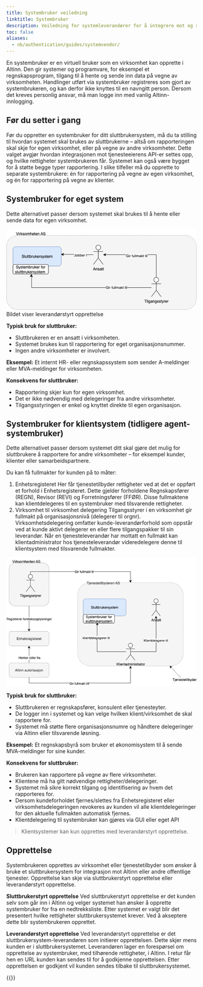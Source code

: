 ```yaml
---
title: Systembruker veiledning
linktitle: Systembruker
description: Veiledning for systemleverandører for å integrere mot og sette opp systembrukere i sitt sluttbrukersystem.
toc: false
aliases:
  - nb/authentication/guides/systemvendor/
---
```


En systembruker er en virtuell bruker som en virksomhet kan opprette i Altinn. Den gir systemer og programvare, for eksempel et regnskapsprogram, tilgang til å hente og sende inn data på vegne av virksomheten. Handlinger utført via systembruker registreres som gjort av systembrukeren, og kan derfor ikke knyttes til en navngitt person. Dersom det kreves personlig ansvar, må man logge inn med vanlig Altinn-innlogging.

## Før du setter i gang

Før du oppretter en systembruker for ditt sluttbrukersystem, må du ta stilling til hvordan systemet skal brukes av sluttbrukerne – altså om rapporteringen skal skje for egen virksomhet, eller på vegne av andre virksomheter. Dette valget avgjør hvordan integrasjonen mot tjenesteeierens API-er settes opp, og hvilke rettigheter systembrukeren får. Systemet kan også være bygget for å støtte begge typer rapportering. I slike tilfeller må du opprette to separate systembrukere: én for rapportering på vegne av egen virksomhet, og én for rapportering på vegne av klienter.

## Systembruker for eget system

Dette alternativet passer dersom systemet skal brukes til å hente eller sende data for egen virksomhet.

![Leverandørstyrt opprettelse av kundestyrt system](eget_system.png)
Bildet viser leverandørstyrt opprettelse

**Typisk bruk for sluttbruker:**

- Sluttbrukeren er en ansatt i virksomheten.
- Systemet brukes kun til rapportering for eget organisasjonsnummer.
- Ingen andre virksomheter er involvert.

**Eksempel:** Et internt HR- eller regnskapssystem som sender A-meldinger eller MVA-meldinger for virksomheten.

**Konsekvens for sluttbruker:**

- Rapportering skjer kun for egen virksomhet.
- Det er ikke nødvendig med delegeringer fra andre virksomheter.
- Tilgangsstyringen er enkel og knyttet direkte til egen organisasjon.

## Systembruker for klientsystem (tidligere agent-systembruker)

Dette alternativet passer dersom systemet ditt skal gjøre det mulig for sluttbrukere å rapportere for andre virksomheter – for eksempel kunder, klienter eller samarbeidspartnere.

Du kan få fullmakter for kunden på to måter:

1. Enhetsregisteret
   Her får tjenestetilbyder rettigheter ved at det er oppført et forhold i Enhetsregisteret. Dette gjelder forholdene Regnskapsfører (REGN), Revisor (REVI) og Forretningsfører (FFØR).
   Disse fullmaktene kan klientdelegeres til en systembruker med tilsvarende rettigheter.
2. Virksomhet til virksomhet delegering
   Tilgangsstyrer i en virksomhet gir fullmakt på organisasjonsnivå (delegerer til orgnr).
   Virksomhetsdelegering omfatter kunde-leverandørforhold som oppstår ved at kunde aktivt delegerer en eller flere tilgangspakker til sin leverandør.
   Når en tjenesteleverandør har mottatt en fullmakt kan klientadministrator hos tjenesteleverandør videredelegere denne til klientsystem med tilsvarende fullmakter.

![Klientsystem](klient_system.png)

**Typisk bruk for sluttbruker:**

- Sluttbrukeren er regnskapsfører, konsulent eller tjenesteyter.
- De logger inn i systemet og kan velge hvilken klient/virksomhet de skal rapportere for.
- Systemet må støtte flere organisasjonsnumre og håndtere delegeringer via Altinn eller tilsvarende løsning.

**Eksempel:** Et regnskapsbyrå som bruker et økonomisystem til å sende MVA-meldinger for sine kunder.

**Konsekvens for sluttbruker:**

- Brukeren kan rapportere på vegne av flere virksomheter.
- Klientene må ha gitt nødvendige rettigheter/delegeringer.
- Systemet må sikre korrekt tilgang og identifisering av hvem det rapporteres for.
- Dersom kundeforholdet fjernes/slettes fra Enhetsregisteret eller virksomhetsdelegeringen revokeres av kunden vil alle klientdelegeringer for den aktuelle fullmakten automatisk fjernes.
- Klientdelegering til systembruker kan gjøres via GUI eller eget API

> Klientsystemer kan kun opprettes med leverandørstyrt opprettelse.

## Opprettelse

Systembrukeren opprettes av virksomhet eller tjenestetilbyder som ønsker å bruke et sluttbrukersystem for integrasjon mot Altinn eller andre offentlige tjenester.
Opprettelse kan skje via sluttbrukerstyrt opprettelse eller leverandørstyrt opprettelse.

**Sluttbrukerstyrt opprettelse**
Ved sluttbrukerstyrt opprettelse er det kunden selv som går inn i Altinn og velger systemet han ønsker å opprette systembruker for fra en nedtrekksliste.
Etter systemet er valgt blir det presentert hvilke rettigheter sluttbrukersystemet krever. Ved å akseptere dette blir systembrukeren opprettet.

**Leverandørstyrt opprettelse**
Ved leverandørstyrt opprettelse er det sluttbrukersystem-leverandøren som initierer opprettelsen. Dette skjer mens kunden er i sluttbrukersystemet. Leverandøren lager en forespørsel om opprettelse av systembruker, med tilhørende rettigheter, i Altinn. I retur får hen en URL kunden kan sendes til for å godkjenne opprettelsen. Etter opprettelsen er godkjent vil kunden sendes tilbake til sluttbrukersystemet.

{{<children />}}
